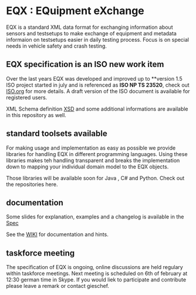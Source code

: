 # EQX : EQuipment eXchange

EQX is a standard XML data format for exchanging information about sensors and testsetups to make exchange of equipment and metadata informaion on testsetups easier in daily testing process.
Focus is on special needs in vehicle safety and crash testing.

## EQX specification is an ISO new work item 
Over the last years EQX was developed and improved up to **version 1.5
ISO project started in july and is referenced as **ISO NP TS 23520**, check out [ISO.org](http://iso.org) for more details. A draft version of the ISO document is available for registered users.

XML Schema definition [XSD](https://github.com/gieschef/EQX/blob/master/Spec/EquipmentExchange.xsd) and some additional informations are available in this repository as well. 


## standard toolsets available
For making usage and implementation as easy as possible we provide libraries for handling EQX in different programming languages. 
Using these libraries makes teh handling transparent and breaks the implementation down to mapping your individual domain model to the EQX objects.  

Those libraries will be available soon for Java , C# and Python.
Check out the repositories here.

## documentation 

Some slides for explanation, examples and a changelog is available in the [Spec](https://github.com/gieschef/EQX/blob/master/Spec)

See the [WIKI](https://github.com/gieschef/EQX/wiki) for documentation and hints.

## taskforce meeting
The specification of EQX is ongoing, online discussions are held regulary within taskforce meetings.
Next meeting is scheduled on 6th of february at 12:30 german time in Skype.
If you would liek to participate and contribute please leave a remark or contact gieschef.
